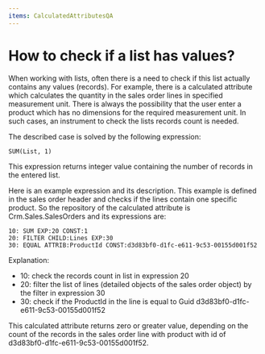 ```yaml
---
items: CalculatedAttributesQA
---
```


# How to check if a list has values?

When working with lists, often there is a need to check if  this list actually contains any values (records). For example, there is a calculated attribute which calculates the quantity in the sales order lines in specified measurement unit. There is always the possibility that the user enter a product which has no dimensions for the required measurement unit. In such cases, an instrument to check the lists records count is needed. 

The described case is solved by the following expression:

```
SUM(List, 1)
```

This expression returns integer value containing the number of records in the entered list.

Here is an example expression and its description. This example is defined in the sales order header and checks if the lines contain one specific product. So the repository of the calculated attribute is Crm.Sales.SalesOrders and its expressions are:

```
10: SUM EXP:20 CONST:1
20: FILTER CHILD:Lines EXP:30
30: EQUAL ATTRIB:ProductId CONST:d3d83bf0-d1fc-e611-9c53-00155d001f52
```

Explanation:

- 10: check the records count in list in expression 20
- 20: filter the list of lines (detailed objects of the sales order object) by the filter in expression 30
- 30: check if the ProductId in the line is equal to Guid d3d83bf0-d1fc-e611-9c53-00155d001f52

This calculated attribute returns zero or greater value, depending on the count of the records in the sales order line with product with id of d3d83bf0-d1fc-e611-9c53-00155d001f52.
